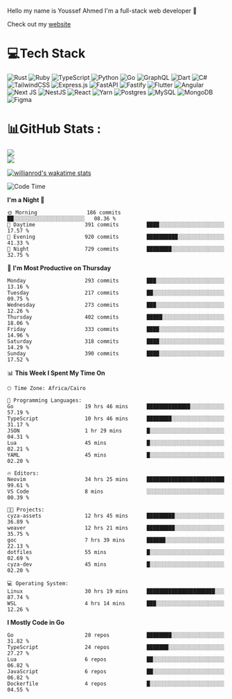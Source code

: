 Hello my name is Youssef Ahmed I'm a full-stack web developer 👋

Check out my [website](https://youssefahmed.vercel.app)
 
# 💻Tech Stack

![Rust](https://img.shields.io/badge/rust-%23000000.svg?style=for-the-badge&logo=rust&logoColor=white) ![Ruby](https://img.shields.io/badge/ruby-%23CC342D.svg?style=for-the-badge&logo=ruby&logoColor=white) ![TypeScript](https://img.shields.io/badge/typescript-%23007ACC.svg?style=for-the-badge&logo=typescript&logoColor=white) ![Python](https://img.shields.io/badge/python-3670A0?style=for-the-badge&logo=python&logoColor=ffdd54) ![Go](https://img.shields.io/badge/go-%2300ADD8.svg?style=for-the-badge&logo=go&logoColor=white) ![GraphQL](https://img.shields.io/badge/-GraphQL-E10098?style=for-the-badge&logo=graphql&logoColor=white) ![Dart](https://img.shields.io/badge/dart-%230175C2.svg?style=for-the-badge&logo=dart&logoColor=white) ![C#](https://img.shields.io/badge/c%23-%23239120.svg?style=for-the-badge&logo=c-sharp&logoColor=white) ![TailwindCSS](https://img.shields.io/badge/tailwindcss-%2338B2AC.svg?style=for-the-badge&logo=tailwind-css&logoColor=white) ![Express.js](https://img.shields.io/badge/express.js-%23404d59.svg?style=for-the-badge&logo=express&logoColor=%2361DAFB) ![FastAPI](https://img.shields.io/badge/FastAPI-005571?style=for-the-badge&logo=fastapi) ![Fastify](https://img.shields.io/badge/fastify-%23000000.svg?style=for-the-badge&logo=fastify&logoColor=white) ![Flutter](https://img.shields.io/badge/Flutter-%2302569B.svg?style=for-the-badge&logo=Flutter&logoColor=white) ![Angular](https://img.shields.io/badge/angular-%23DD0031.svg?style=for-the-badge&logo=angular&logoColor=white) ![Next JS](https://img.shields.io/badge/Next-black?style=for-the-badge&logo=next.js&logoColor=white) ![NestJS](https://img.shields.io/badge/nestjs-%23E0234E.svg?style=for-the-badge&logo=nestjs&logoColor=white) ![React](https://img.shields.io/badge/react-%2320232a.svg?style=for-the-badge&logo=react&logoColor=%2361DAFB) ![Yarn](https://img.shields.io/badge/yarn-%232C8EBB.svg?style=for-the-badge&logo=yarn&logoColor=white) ![Postgres](https://img.shields.io/badge/postgres-%23316192.svg?style=for-the-badge&logo=postgresql&logoColor=white) ![MySQL](https://img.shields.io/badge/mysql-%2300f.svg?style=for-the-badge&logo=mysql&logoColor=white) ![MongoDB](https://img.shields.io/badge/MongoDB-%234ea94b.svg?style=for-the-badge&logo=mongodb&logoColor=white)     ![Figma](https://img.shields.io/badge/figma-%23F24E1E.svg?style=for-the-badge&logo=figma&logoColor=white)

# 📊GitHub Stats :

![](https://github-readme-stats.vercel.app/api?username=joetifa2003&theme=tokyonight&hide_border=false&include_all_commits=false&count_private=false)<br/>
![](https://github-readme-streak-stats.herokuapp.com/?user=joetifa2003&theme=tokyonight&hide_border=false)<br/>

[![willianrod's wakatime stats](https://github-readme-stats.vercel.app/api/wakatime?username=joetifa2003&layout=compact)](https://github.com/anuraghazra/github-readme-stats)
<!--START_SECTION:waka-->
![Code Time](http://img.shields.io/badge/Code%20Time-3%2C793%20hrs%2023%20mins-blue)

**I'm a Night 🦉** 

```text
🌞 Morning                186 commits         ██░░░░░░░░░░░░░░░░░░░░░░░   08.36 % 
🌆 Daytime                391 commits         ████░░░░░░░░░░░░░░░░░░░░░   17.57 % 
🌃 Evening                920 commits         ██████████░░░░░░░░░░░░░░░   41.33 % 
🌙 Night                  729 commits         ████████░░░░░░░░░░░░░░░░░   32.75 % 
```
📅 **I'm Most Productive on Thursday** 

```text
Monday                   293 commits         ███░░░░░░░░░░░░░░░░░░░░░░   13.16 % 
Tuesday                  217 commits         ██░░░░░░░░░░░░░░░░░░░░░░░   09.75 % 
Wednesday                273 commits         ███░░░░░░░░░░░░░░░░░░░░░░   12.26 % 
Thursday                 402 commits         █████░░░░░░░░░░░░░░░░░░░░   18.06 % 
Friday                   333 commits         ████░░░░░░░░░░░░░░░░░░░░░   14.96 % 
Saturday                 318 commits         ████░░░░░░░░░░░░░░░░░░░░░   14.29 % 
Sunday                   390 commits         ████░░░░░░░░░░░░░░░░░░░░░   17.52 % 
```


📊 **This Week I Spent My Time On** 

```text
🕑︎ Time Zone: Africa/Cairo

💬 Programming Languages: 
Go                       19 hrs 46 mins      ██████████████░░░░░░░░░░░   57.19 % 
TypeScript               10 hrs 46 mins      ████████░░░░░░░░░░░░░░░░░   31.17 % 
JSON                     1 hr 29 mins        █░░░░░░░░░░░░░░░░░░░░░░░░   04.31 % 
Lua                      45 mins             █░░░░░░░░░░░░░░░░░░░░░░░░   02.21 % 
YAML                     45 mins             █░░░░░░░░░░░░░░░░░░░░░░░░   02.20 % 

🔥 Editors: 
Neovim                   34 hrs 25 mins      █████████████████████████   99.61 % 
VS Code                  8 mins              ░░░░░░░░░░░░░░░░░░░░░░░░░   00.39 % 

🐱‍💻 Projects: 
cyza-assets              12 hrs 45 mins      █████████░░░░░░░░░░░░░░░░   36.89 % 
weaver                   12 hrs 21 mins      █████████░░░░░░░░░░░░░░░░   35.75 % 
goc                      7 hrs 39 mins       ██████░░░░░░░░░░░░░░░░░░░   22.13 % 
dotfiles                 55 mins             █░░░░░░░░░░░░░░░░░░░░░░░░   02.69 % 
cyza-dev                 45 mins             █░░░░░░░░░░░░░░░░░░░░░░░░   02.20 % 

💻 Operating System: 
Linux                    30 hrs 19 mins      ██████████████████████░░░   87.74 % 
WSL                      4 hrs 14 mins       ███░░░░░░░░░░░░░░░░░░░░░░   12.26 % 
```

**I Mostly Code in Go** 

```text
Go                       28 repos            ████████░░░░░░░░░░░░░░░░░   31.82 % 
TypeScript               24 repos            ███████░░░░░░░░░░░░░░░░░░   27.27 % 
Lua                      6 repos             ██░░░░░░░░░░░░░░░░░░░░░░░   06.82 % 
JavaScript               6 repos             ██░░░░░░░░░░░░░░░░░░░░░░░   06.82 % 
Dockerfile               4 repos             █░░░░░░░░░░░░░░░░░░░░░░░░   04.55 % 
```




<!--END_SECTION:waka-->
